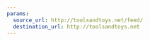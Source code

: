 ```yaml
---
params:
  source_url: http://toolsandtoys.net/feed/
  destination_url: http://toolsandtoys.net
---
```

